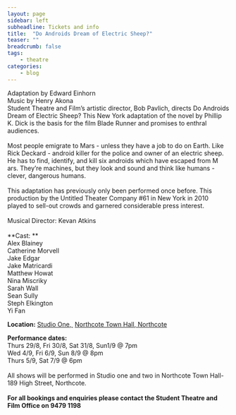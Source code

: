 ```yaml
---
layout: page
sidebar: left
subheadline: Tickets and info
title:  "Do Androids Dream of Electric Sheep?"
teaser: ""
breadcrumb: false
tags:
    - theatre
categories:
    - blog
---
```


Adaptation by Edward Einhorn \
Music by Henry Akona \
Student Theatre and Film’s artistic director, Bob Pavlich, directs Do
Androids Dream of Electric Sheep? This New York adaptation of the novel
by Phillip K. Dick is the basis for the film Blade Runner and promises
to enthral audiences.  \
\
Most people emigrate to Mars - unless they have a job to do on Earth.
Like Rick Deckard - android killer for the police and owner of an
electric sheep. He has to find, identify, and kill six androids which
have escaped from M ars. They’re machines, but they look and sound and
think like humans - clever, dangerous humans. \
\
This adaptation has previously only been performed once before. This
production by the Untitled Theater Company \#61 in New York in 2010
played to sell-out crowds and garnered considerable press interest. \
\
Musical Director: Kevan Atkins \
\
**Cast: ** \
Alex Blainey\
Catherine Morvell\
Jake Edgar\
Jake Matricardi\
Matthew Howat\
Nina Miscriky\
Sarah Wall\
Sean Sully\
Steph Elkington \
Yi Fan

**Location:** [Studio One, ](http://www.northcotetownhall.com.au)
[Northcote Town Hall, Northcote](http://www.northcotetownhall.com.au)

**Performance dates:** \
Thurs 29/8, Fri 30/8, Sat 31/8, Sun1/9 @ 7pm \
Wed 4/9, Fri 6/9, Sun 8/9 @ 8pm\
Thurs 5/9, Sat 7/9 @ 6pm\
\
All shows will be performed in Studio one and two in Northcote Town
Hall- 189 High Street, Northcote. \
\
**For all bookings and enquiries please contact the Student Theatre and
Film Office on 9479 1198**
